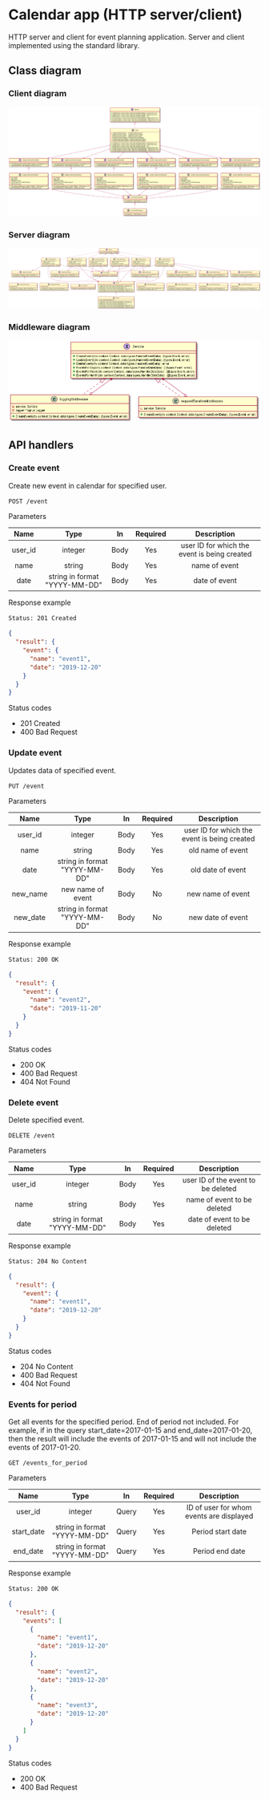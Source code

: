 # Calendar app (HTTP server/client)

HTTP server and client for event planning application. Server and client implemented using the standard library.

## Class diagram

### Client diagram

![](../../../doc/other_tasks/calendar/calendar_client_class.png?raw=true)

### Server diagram

![](../../../doc/other_tasks/calendar/calendar_server_class.png?raw=true)

### Middleware diagram

![](../../../doc/other_tasks/calendar/calendar_middleware_class.png?raw=true)

## API handlers

### Create event

Create new event in calendar for specified user.

```http request
POST /event
```

Parameters

|  Name   |             Type              |  In  | Required |                 Description                  |
|:-------:|:-----------------------------:|:----:|:--------:|:--------------------------------------------:|
| user_id |            integer            | Body |   Yes    | user ID for which the event is being created |
|  name   |            string             | Body |   Yes    |                name of event                 |
|  date   | string in format "YYYY-MM-DD" | Body |   Yes    |                date of event                 |

Response example

```
Status: 201 Created
```

```json
{
  "result": {
    "event": {
      "name": "event1",
      "date": "2019-12-20"
    }
  }
}
```

Status codes

* 201 Created
* 400 Bad Request

### Update event

Updates data of specified event.

```http request
PUT /event
```

Parameters

|   Name   |             Type              |  In  | Required |                 Description                  |
|:--------:|:-----------------------------:|:----:|:--------:|:--------------------------------------------:|
| user_id  |            integer            | Body |   Yes    | user ID for which the event is being created |
|   name   |            string             | Body |   Yes    |              old name of event               |
|  date    | string in format "YYYY-MM-DD" | Body |   Yes    |              old date of event               |
| new_name |       new name of event       | Body |    No    |              new name of event               |
| new_date | string in format "YYYY-MM-DD" | Body |    No    |              new date of event               |

Response example

```
Status: 200 OK
```

```json
{
  "result": {
    "event": {
      "name": "event2",
      "date": "2019-11-20"
    }
  }
}
```

Status codes

* 200 OK
* 400 Bad Request
* 404 Not Found

### Delete event

Delete specified event.

```http request
DELETE /event
```

Parameters

|  Name   |             Type              |  In  | Required |            Description             |
|:-------:|:-----------------------------:|:----:|:--------:|:----------------------------------:|
| user_id |            integer            | Body |   Yes    | user ID of the event to be deleted |
|  name   |            string             | Body |   Yes    |    name of event to be deleted     |
|  date   | string in format "YYYY-MM-DD" | Body |   Yes    |    date of event to be deleted     |

Response example

```
Status: 204 No Content
```

```json
{
  "result": {
    "event": {
      "name": "event1",
      "date": "2019-12-20"
    }
  }
}
```

Status codes

* 204 No Content
* 400 Bad Request
* 404 Not Found

### Events for period

Get all events for the specified period. End of period not included. For example, 
if in the query start_date=2017-01-15 and end_date=2017-01-20, then the result 
will include the events of 2017-01-15 and will not include the events of 2017-01-20.

```http request
GET /events_for_period
```

Parameters

|    Name    |             Type              |  In   | Required |               Description                |
|:----------:|:-----------------------------:|:-----:|:--------:|:----------------------------------------:|
|  user_id   |            integer            | Query |   Yes    | ID of user for whom events are displayed |
| start_date | string in format "YYYY-MM-DD" | Query |   Yes    |            Period start date             |
|  end_date  | string in format "YYYY-MM-DD" | Query |   Yes    |             Period end date              |

Response example

```
Status: 200 OK
```

```json
{
  "result": {
    "events": [
      {
        "name": "event1",
        "date": "2019-12-20"
      },
      {
        "name": "event2",
        "date": "2019-12-20"
      },
      {
        "name": "event3",
        "date": "2019-12-20"
      }
    ]
  }
}
```

Status codes

* 200 OK
* 400 Bad Request
